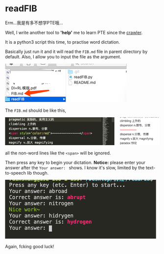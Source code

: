 # readFIB
Erm...我是有多不想学PTE哦...

Well, I write another tool to **'help'** me to learn PTE since the [crawler](https://github.com/rainshang/60sScienceCrawler).

It is a python3 script this time, to practise word dictation.

Basically just run it and it will read the `FIB.md` file in parent directory by default. Also, I allow you to input the file as the argument.

![](img/0.png)

The `FIB.md` should be like this,

![](img/1.png)

all the non-word lines like the `<span>` will be ignored.

Then press any key to begin your dictation. **Notice:** please enter your answer after the `Your answer: ` shows. I know it's slow, limited by the text-to-speech lib though.

![](img/2.png)

Again, fcking good luck!